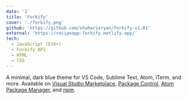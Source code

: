 ```yaml
---
date: '1'
title: 'Forkify'
cover: './forkify.png'
github: 'https://github.com/shahariaryan/forkify-v1.01'
external: 'https://recipeapp-forkify.netlify.app/'
tech:
  - JavaScript (ES6+)
  - Forkify API
  - HTML
  - CSS
---
```


A minimal, dark blue theme for VS Code, Sublime Text, Atom, iTerm, and more. Available on [Visual Studio Marketplace](https://marketplace.visualstudio.com/items?itemName=brittanychiang.halcyon-vscode), [Package Control](https://packagecontrol.io/packages/Halcyon%20Theme), [Atom Package Manager](https://atom.io/themes/halcyon-syntax), and [npm](https://www.npmjs.com/package/hyper-halcyon-theme).

